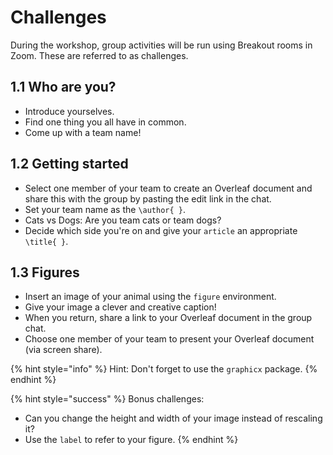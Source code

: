 # Challenges

During the workshop, group activities will be run using Breakout rooms in Zoom. These are referred to as challenges.

## 1.1 Who are you?

* Introduce yourselves.
* Find one thing you all have in common.
* Come up with a team name!

##  1.2 Getting started

* Select one member of your team to create an Overleaf document and share this with the group by pasting the edit link in the chat.
* Set your team name as the `\author{ }`.
* Cats vs Dogs: Are you team cats or team dogs?
* Decide which side you're on and give your `article` an appropriate `\title{ }`.

##  1.3 Figures

* Insert an image of your animal using the `figure` environment.
* Give your image a clever and creative caption!
* When you return, share a link to your Overleaf document in the group chat.
* Choose one member of your team to present your Overleaf document \(via screen share\).

{% hint style="info" %}
Hint: Don't forget to use the `graphicx` package.
{% endhint %}

{% hint style="success" %}
Bonus challenges: 

* Can you change the height and width of your image instead of rescaling it?
* Use the `label` to refer to your figure.
{% endhint %}

